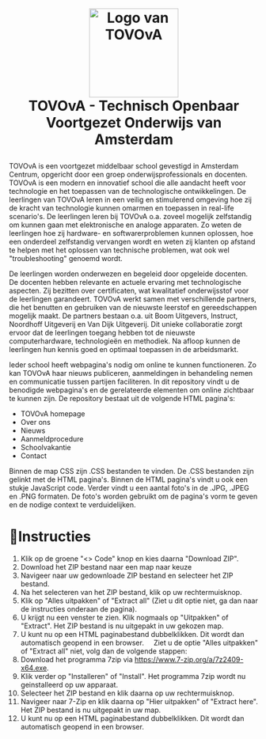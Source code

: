 <h1>
<p align="center">
  <img src="https://github.com/user-attachments/assets/29557c09-4691-4449-83dc-b6cfb67ffd38" alt="Logo van TOVOvA" width="180">
  <br>TOVOvA - Technisch Openbaar Voortgezet Onderwijs van Amsterdam
</h1>

TOVOvA is een voortgezet middelbaar school gevestigd in Amsterdam Centrum, opgericht door een groep onderwijsprofessionals en docenten. TOVOvA is een modern en innovatief school die alle aandacht heeft voor technologie en het toepassen van de technologische ontwikkelingen. De leerlingen van TOVOvA leren in een veilig en stimulerend omgeving hoe zij de kracht van technologie kunnen omarmen en toepassen in real-life scenario's. De leerlingen leren bij TOVOvA o.a. zoveel mogelijk zelfstandig om kunnen gaan met elektronische en analoge apparaten. Zo weten de leerlingen hoe zij hardware- en softwarerproblemen kunnen oplossen, hoe een onderdeel zelfstandig vervangen wordt en weten zij klanten op afstand te helpen met het oplossen van technische problemen, wat ook wel "troubleshooting" genoemd wordt.

De leerlingen worden onderwezen en begeleid door opgeleide docenten. De docenten hebben relevante en actuele ervaring met technologische aspecten. Zij bezitten over certificaten, wat kwalitatief onderwijsstof voor de leerlingen garandeert. TOVOvA werkt samen met verschillende partners, die het benutten en gebruiken van de nieuwste leerstof en gereedschappen mogelijk maakt. De partners bestaan o.a. uit Boom Uitgevers, Instruct, Noordhoff Uitgeverij en Van Dijk Uitgeverij. Dit unieke collaboratie zorgt ervoor dat de leerlingen toegang hebben tot de nieuwste computerhardware, technologieën en methodiek. Na afloop kunnen de leerlingen hun kennis goed en optimaal toepassen in de arbeidsmarkt.

Ieder school heeft webpagina's nodig om online te kunnen functioneren. Zo kan TOVOvA haar nieuws publiceren, aanmeldingen in behandeling nemen en communicatie tussen partijen faciliteren. In dit repository vindt u de benodigde webpagina's en de gerelateerde elementen om online zichtbaar te kunnen zijn. De repository bestaat uit de volgende HTML pagina's:
- TOVOvA homepage
- Over ons
- Nieuws
- Aanmeldprocedure
- Schoolvakantie
- Contact

Binnen de map CSS zijn .CSS bestanden te vinden. De .CSS bestanden zijn gelinkt met de HTML pagina's. Binnen de HTML pagina's vindt u ook een stukje JavaScript code. Verder vindt u een aantal foto's in de .JPG, .JPEG en .PNG formaten. De foto's worden gebruikt om de pagina's vorm te geven en de nodige context te verduidelijken.

# :pencil:Instructies
1. Klik op de groene "<> Code" knop en kies daarna "Download ZIP".
2. Download het ZIP bestand naar een map naar keuze
4. Navigeer naar uw gedownloade ZIP bestand en selecteer het ZIP bestand.
5. Na het selecteren van het ZIP bestand, klik op uw rechtermuisknop.
6. Klik op "Alles uitpakken" of "Extract all" (Ziet u dit optie niet, ga dan naar de instructies onderaan de pagina).
7. U krijgt nu een venster te zien. Klik nogmaals op "Uitpakken" of "Extract". Het ZIP bestand is nu uitgepakt in uw gekozen map.
8. U kunt nu op een HTML paginabestand dubbelklikken. Dit wordt dan automatisch geopend in een browser.
&nbsp;
&nbsp;
Ziet u de optie "Alles uitpakken" of "Extract all" niet, volg dan de volgende stappen:
1. Download het programma 7zip via https://www.7-zip.org/a/7z2409-x64.exe.
2. Klik verder op "Installeren" of "Install". Het programma 7zip wordt nu geinstalleerd op uw apparaat.
3. Selecteer het ZIP bestand en klik daarna op uw rechtermuisknop.
4. Navigeer naar 7-Zip en klik daarna op "Hier uitpakken" of "Extract here". Het ZIP bestand is nu uitgepakt in uw map.
5. U kunt nu op een HTML paginabestand dubbelklikken. Dit wordt dan automatisch geopend in een browser.
